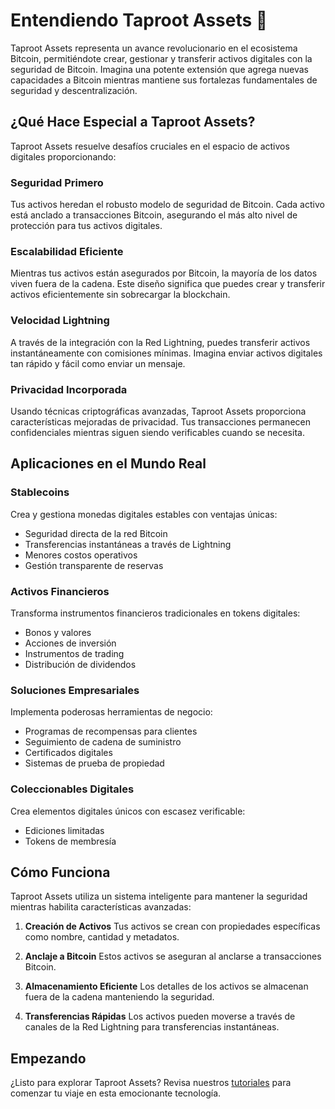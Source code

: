 # Entendiendo Taproot Assets 🌱

Taproot Assets representa un avance revolucionario en el ecosistema Bitcoin, permitiéndote crear, gestionar y transferir activos digitales con la seguridad de Bitcoin. Imagina una potente extensión que agrega nuevas capacidades a Bitcoin mientras mantiene sus fortalezas fundamentales de seguridad y descentralización.

## ¿Qué Hace Especial a Taproot Assets?

Taproot Assets resuelve desafíos cruciales en el espacio de activos digitales proporcionando:

### Seguridad Primero
Tus activos heredan el robusto modelo de seguridad de Bitcoin. Cada activo está anclado a transacciones Bitcoin, asegurando el más alto nivel de protección para tus activos digitales.

### Escalabilidad Eficiente
Mientras tus activos están asegurados por Bitcoin, la mayoría de los datos viven fuera de la cadena. Este diseño significa que puedes crear y transferir activos eficientemente sin sobrecargar la blockchain.

### Velocidad Lightning
A través de la integración con la Red Lightning, puedes transferir activos instantáneamente con comisiones mínimas. Imagina enviar activos digitales tan rápido y fácil como enviar un mensaje.

### Privacidad Incorporada
Usando técnicas criptográficas avanzadas, Taproot Assets proporciona características mejoradas de privacidad. Tus transacciones permanecen confidenciales mientras siguen siendo verificables cuando se necesita.

## Aplicaciones en el Mundo Real

### Stablecoins
Crea y gestiona monedas digitales estables con ventajas únicas:
- Seguridad directa de la red Bitcoin
- Transferencias instantáneas a través de Lightning
- Menores costos operativos
- Gestión transparente de reservas

### Activos Financieros
Transforma instrumentos financieros tradicionales en tokens digitales:
- Bonos y valores
- Acciones de inversión
- Instrumentos de trading
- Distribución de dividendos

### Soluciones Empresariales
Implementa poderosas herramientas de negocio:
- Programas de recompensas para clientes
- Seguimiento de cadena de suministro
- Certificados digitales
- Sistemas de prueba de propiedad

### Coleccionables Digitales
Crea elementos digitales únicos con escasez verificable:
- Ediciones limitadas
- Tokens de membresía

## Cómo Funciona

Taproot Assets utiliza un sistema inteligente para mantener la seguridad mientras habilita características avanzadas:

1. **Creación de Activos**
   Tus activos se crean con propiedades específicas como nombre, cantidad y metadatos.

2. **Anclaje a Bitcoin**
   Estos activos se aseguran al anclarse a transacciones Bitcoin.

3. **Almacenamiento Eficiente**
   Los detalles de los activos se almacenan fuera de la cadena manteniendo la seguridad.

4. **Transferencias Rápidas**
   Los activos pueden moverse a través de canales de la Red Lightning para transferencias instantáneas.

## Empezando

¿Listo para explorar Taproot Assets? Revisa nuestros [tutoriales](./tutoriales.md) para comenzar tu viaje en esta emocionante tecnología.






